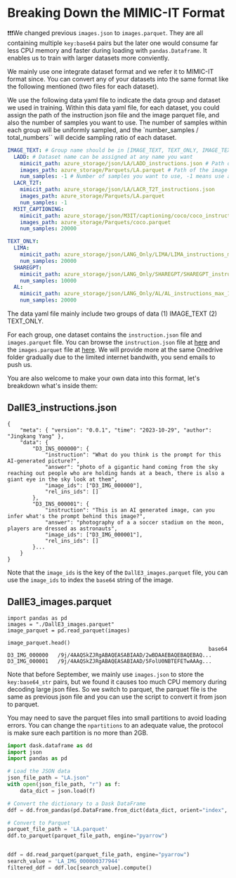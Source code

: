 # Breaking Down the MIMIC-IT Format

❗❗❗We changed previous `images.json` to `images.parquet`. They are all containing multiple `key:base64` pairs but the later one would consume far less CPU memory and faster during loading with `pandas.Dataframe`. It enables us to train with larger datasets more conviently.

We mainly use one integrate dataset format and we refer it to MIMIC-IT format since. You can convert any of your datasets into the same format like the following mentioned (two files for each dataset).

We use the following data yaml file to indicate the data group and dataset we used in training. Within this data yaml file, for each dataset, you could assign the path of the instruction json file and the image parquet file, and also the number of samples you want to use. The number of samples within each group will be uniformly sampled, and the `number_samples / total_numbers`` will decide sampling ratio of each dataset.

```yaml
IMAGE_TEXT: # Group name should be in [IMAGE_TEXT, TEXT_ONLY, IMAGE_TEXT_IN_CONTEXT]
  LADD: # Dataset name can be assigned at any name you want
    mimicit_path: azure_storage/json/LA/LADD_instructions.json # Path of the instruction json file
    images_path: azure_storage/Parquets/LA.parquet # Path of the image parquet file
    num_samples: -1 # Number of samples you want to use, -1 means use all samples, if not set, default is -1.
  LACR_T2T:
    mimicit_path: azure_storage/json/LA/LACR_T2T_instructions.json
    images_path: azure_storage/Parquets/LA.parquet
    num_samples: -1
  M3IT_CAPTIONING:
    mimicit_path: azure_storage/json/M3IT/captioning/coco/coco_instructions.json
    images_path: azure_storage/Parquets/coco.parquet
    num_samples: 20000

TEXT_ONLY:
  LIMA:
    mimicit_path: azure_storage/json/LANG_Only/LIMA/LIMA_instructions_max_1K_tokens.json
    num_samples: 20000
  SHAREGPT:
    mimicit_path: azure_storage/json/LANG_Only/SHAREGPT/SHAREGPT_instructions_max_1K_tokens.json
    num_samples: 10000
  AL:
    mimicit_path: azure_storage/json/LANG_Only/AL/AL_instructions_max_1K_tokens.json
    num_samples: 20000
```

The data yaml file mainly include two groups of data (1) IMAGE_TEXT (2) TEXT_ONLY. 

For each group, one dataset contains the `instruction.json` file and `images.parquet` file. You can browse the `instruction.json` file at [here](https://entuedu-my.sharepoint.com/:f:/g/personal/libo0013_e_ntu_edu_sg/Eo9bgNV5cjtEswfA-HfjNNABiKsjDzSWAl5QYAlRZPiuZA?e=nNUhJH) and the `images.parquet` file at [here](https://entuedu-my.sharepoint.com/:f:/g/personal/libo0013_e_ntu_edu_sg/EmwHqgRtYtBNryTcFmrGWCgBjvWQMo1XeCN250WuM2_51Q?e=sCymXx). We will provide more at the same Onedrive folder gradually due to the limited internet bandwith, you send emails to push us.

You are also welcome to make your own data into this format, let's breakdown what's inside them:

## DallE3_instructions.json
```
{
	"meta": { "version": "0.0.1", "time": "2023-10-29", "author": "Jingkang Yang" },
	"data": {
		"D3_INS_000000": {
			"instruction": "What do you think is the prompt for this AI-generated picture?",
			"answer": "photo of a gigantic hand coming from the sky reaching out people who are holding hands at a beach, there is also a giant eye in the sky look at them",
			"image_ids": ["D3_IMG_000000"],
			"rel_ins_ids": []
		},
		"D3_INS_000001": {
			"instruction": "This is an AI generated image, can you infer what's the prompt behind this image?",
			"answer": "photography of a a soccer stadium on the moon, players are dressed as astronauts",
			"image_ids": ["D3_IMG_000001"],
			"rel_ins_ids": []
		}...
    }
}
```

Note that the `image_ids` is the key of the `DallE3_images.parquet` file, you can use the `image_ids` to index the `base64` string of the image.

## DallE3_images.parquet

```
import pandas as pd
images = "./DallE3_images.parquet"
image_parquet = pd.read_parquet(images)

image_parquet.head()
	                                                            base64
D3_IMG_000000	/9j/4AAQSkZJRgABAQEASABIAAD/2wBDAAEBAQEBAQEBAQ...
D3_IMG_000001	/9j/4AAQSkZJRgABAQEASABIAAD/5FolU0NBTEFETwAAAg...
```


Note that before September, we mainly use `images.json` to store the `key:base64_str` pairs, but we found it causes too much CPU memory during decoding large json files. So we switch to parquet, the parquet file is the same as previous json file and you can use the script to convert it from json to parquet.

You may need to save the parquet files into small partitions to avoid loading errors. You can change the `npartitions` to an adequate value, the protocol is make sure each partition is no more than 2GB.

```python
import dask.dataframe as dd
import json
import pandas as pd

# Load the JSON data
json_file_path = "LA.json"
with open(json_file_path, "r") as f:
    data_dict = json.load(f)

# Convert the dictionary to a Dask DataFrame
ddf = dd.from_pandas(pd.DataFrame.from_dict(data_dict, orient="index", columns=["base64"]), npartitions=10)

# Convert to Parquet
parquet_file_path = 'LA.parquet'
ddf.to_parquet(parquet_file_path, engine="pyarrow")


ddf = dd.read_parquet(parquet_file_path, engine="pyarrow")
search_value = 'LA_IMG_000000377944'
filtered_ddf = ddf.loc[search_value].compute()
```
